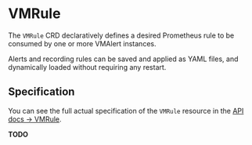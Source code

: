 # VMRule

The `VMRule` CRD declaratively defines a desired Prometheus rule to be consumed by one or more VMAlert instances.

Alerts and recording rules can be saved and applied as YAML files, and dynamically loaded without requiring any restart.

## Specification

You can see the full actual specification of the `VMRule` resource in
the [API docs -> VMRule](https://docs.victoriametrics.com/vmoperator/api.html#vmrule).

**TODO**
